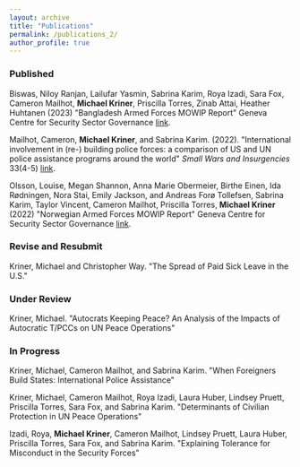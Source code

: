```yaml
---
layout: archive
title: "Publications"
permalink: /publications_2/
author_profile: true
---
```


### Published
Biswas, Niloy Ranjan, Lailufar Yasmin, Sabrina Karim, Roya Izadi, Sara Fox, Cameron Mailhot, **Michael Kriner**, Priscilla Torres, Zinab Attai, Heather Huhtanen (2023) "Bangladesh Armed Forces MOWIP Report" Geneva Centre for Security Sector Governance [link](https://www.dcaf.ch/bangladesh-armed-forces-mowip-report).


Mailhot, Cameron, **Michael Kriner**, and Sabrina Karim. (2022). "International involvement in (re-) building police forces: a comparison of US and UN police assistance programs around the world" <i>Small Wars and Insurgencies</i> 33(4-5) [link](https://www.tandfonline.com/doi/abs/10.1080/09592318.2022.2041367).


Olsson, Louise, Megan Shannon, Anna Marie Obermeier, Birthe Einen, Ida Rødningen, Nora Stai, Emily Jackson, and Andreas Forø Tollefsen, Sabrina Karim, Taylor Vincent, Cameron Mailhot, Priscilla Torres, **Michael Kriner** (2022) "Norwegian Armed Forces MOWIP Report" Geneva Centre for Security Sector Governance [link](https://www.dcaf.ch/norwegian-armed-forces-mowip-report).

### Revise and Resubmit

Kriner, Michael and Christopher Way. "The Spread of Paid Sick Leave in the U.S."

### Under Review

Kriner, Michael. "Autocrats Keeping Peace? An Analysis of the Impacts of Autocratic T/PCCs on UN Peace Operations"

### In Progress

Kriner, Michael, Cameron Mailhot, and Sabrina Karim. "When Foreigners Build States: International Police Assistance"

Kriner, Michael, Cameron Mailhot, Roya Izadi, Laura Huber, Lindsey Pruett, Priscilla Torres, Sara Fox, and Sabrina Karim. "Determinants of Civilian Protection in UN Peace Operations"

Izadi, Roya, **Michael Kriner**, Cameron Mailhot, Lindsey Pruett, Laura Huber, Priscilla Torres, Sara Fox, and Sabrina Karim. "Explaining Tolerance for Misconduct in the Security Forces"
